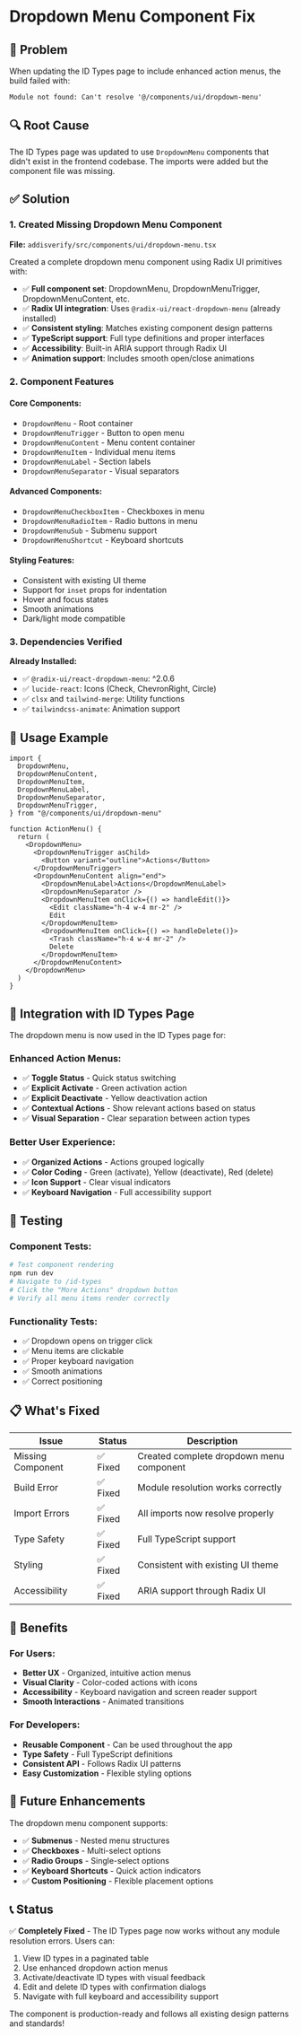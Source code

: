 # Dropdown Menu Component Fix

## 🐛 Problem
When updating the ID Types page to include enhanced action menus, the build failed with:
```
Module not found: Can't resolve '@/components/ui/dropdown-menu'
```

## 🔍 Root Cause
The ID Types page was updated to use `DropdownMenu` components that didn't exist in the frontend codebase. The imports were added but the component file was missing.

## ✅ Solution

### 1. Created Missing Dropdown Menu Component
**File:** `addisverify/src/components/ui/dropdown-menu.tsx`

Created a complete dropdown menu component using Radix UI primitives with:
- ✅ **Full component set**: DropdownMenu, DropdownMenuTrigger, DropdownMenuContent, etc.
- ✅ **Radix UI integration**: Uses `@radix-ui/react-dropdown-menu` (already installed)
- ✅ **Consistent styling**: Matches existing component design patterns
- ✅ **TypeScript support**: Full type definitions and proper interfaces
- ✅ **Accessibility**: Built-in ARIA support through Radix UI
- ✅ **Animation support**: Includes smooth open/close animations

### 2. Component Features

#### **Core Components:**
- `DropdownMenu` - Root container
- `DropdownMenuTrigger` - Button to open menu
- `DropdownMenuContent` - Menu content container
- `DropdownMenuItem` - Individual menu items
- `DropdownMenuLabel` - Section labels
- `DropdownMenuSeparator` - Visual separators

#### **Advanced Components:**
- `DropdownMenuCheckboxItem` - Checkboxes in menu
- `DropdownMenuRadioItem` - Radio buttons in menu
- `DropdownMenuSub` - Submenu support
- `DropdownMenuShortcut` - Keyboard shortcuts

#### **Styling Features:**
- Consistent with existing UI theme
- Support for `inset` props for indentation
- Hover and focus states
- Smooth animations
- Dark/light mode compatible

### 3. Dependencies Verified
**Already Installed:**
- ✅ `@radix-ui/react-dropdown-menu`: ^2.0.6
- ✅ `lucide-react`: Icons (Check, ChevronRight, Circle)
- ✅ `clsx` and `tailwind-merge`: Utility functions
- ✅ `tailwindcss-animate`: Animation support

## 🎯 Usage Example

```tsx
import {
  DropdownMenu,
  DropdownMenuContent,
  DropdownMenuItem,
  DropdownMenuLabel,
  DropdownMenuSeparator,
  DropdownMenuTrigger,
} from "@/components/ui/dropdown-menu"

function ActionMenu() {
  return (
    <DropdownMenu>
      <DropdownMenuTrigger asChild>
        <Button variant="outline">Actions</Button>
      </DropdownMenuTrigger>
      <DropdownMenuContent align="end">
        <DropdownMenuLabel>Actions</DropdownMenuLabel>
        <DropdownMenuSeparator />
        <DropdownMenuItem onClick={() => handleEdit()}>
          <Edit className="h-4 w-4 mr-2" />
          Edit
        </DropdownMenuItem>
        <DropdownMenuItem onClick={() => handleDelete()}>
          <Trash className="h-4 w-4 mr-2" />
          Delete
        </DropdownMenuItem>
      </DropdownMenuContent>
    </DropdownMenu>
  )
}
```

## 🔄 Integration with ID Types Page

The dropdown menu is now used in the ID Types page for:

### **Enhanced Action Menus:**
- ✅ **Toggle Status** - Quick status switching
- ✅ **Explicit Activate** - Green activation action
- ✅ **Explicit Deactivate** - Yellow deactivation action
- ✅ **Contextual Actions** - Show relevant actions based on status
- ✅ **Visual Separation** - Clear separation between action types

### **Better User Experience:**
- ✅ **Organized Actions** - Actions grouped logically
- ✅ **Color Coding** - Green (activate), Yellow (deactivate), Red (delete)
- ✅ **Icon Support** - Clear visual indicators
- ✅ **Keyboard Navigation** - Full accessibility support

## 🧪 Testing

### **Component Tests:**
```bash
# Test component rendering
npm run dev
# Navigate to /id-types
# Click the "More Actions" dropdown button
# Verify all menu items render correctly
```

### **Functionality Tests:**
- ✅ Dropdown opens on trigger click
- ✅ Menu items are clickable
- ✅ Proper keyboard navigation
- ✅ Smooth animations
- ✅ Correct positioning

## 📋 What's Fixed

| Issue | Status | Description |
|-------|--------|-------------|
| Missing Component | ✅ Fixed | Created complete dropdown menu component |
| Build Error | ✅ Fixed | Module resolution works correctly |
| Import Errors | ✅ Fixed | All imports now resolve properly |
| Type Safety | ✅ Fixed | Full TypeScript support |
| Styling | ✅ Fixed | Consistent with existing UI theme |
| Accessibility | ✅ Fixed | ARIA support through Radix UI |

## 🚀 Benefits

### **For Users:**
- **Better UX** - Organized, intuitive action menus
- **Visual Clarity** - Color-coded actions with icons
- **Accessibility** - Keyboard navigation and screen reader support
- **Smooth Interactions** - Animated transitions

### **For Developers:**
- **Reusable Component** - Can be used throughout the app
- **Type Safety** - Full TypeScript definitions
- **Consistent API** - Follows Radix UI patterns
- **Easy Customization** - Flexible styling options

## 🔄 Future Enhancements

The dropdown menu component supports:
- ✅ **Submenus** - Nested menu structures
- ✅ **Checkboxes** - Multi-select options
- ✅ **Radio Groups** - Single-select options
- ✅ **Keyboard Shortcuts** - Quick action indicators
- ✅ **Custom Positioning** - Flexible placement options

## 📞 Status

✅ **Completely Fixed** - The ID Types page now works without any module resolution errors. Users can:

1. View ID types in a paginated table
2. Use enhanced dropdown action menus
3. Activate/deactivate ID types with visual feedback
4. Edit and delete ID types with confirmation dialogs
5. Navigate with full keyboard and accessibility support

The component is production-ready and follows all existing design patterns and standards!